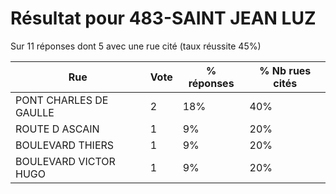# Résultat pour 483-SAINT JEAN LUZ

Sur 11 réponses dont 5 avec une rue cité (taux réussite 45%)

| Rue | Vote | % réponses | % Nb rues cités|
|-----|------|------------|----------------|
| PONT CHARLES DE GAULLE | 2 | 18% | 40%|
| ROUTE D ASCAIN | 1 | 9% | 20%|
| BOULEVARD THIERS | 1 | 9% | 20%|
| BOULEVARD VICTOR HUGO | 1 | 9% | 20%|

